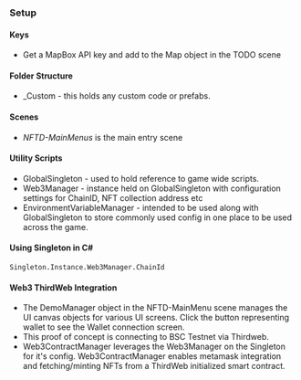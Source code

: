 ### Setup
#### Keys
- Get a MapBox API key and add to the Map object in the TODO scene 

#### Folder Structure
- _Custom - this holds any custom code or prefabs.

#### Scenes
- *NFTD-MainMenus* is the main entry scene

#### Utility Scripts
- GlobalSingleton - used to hold reference to game wide scripts.
- Web3Manager - instance held on GlobalSingleton with configuration settings for ChainID, NFT collection address etc
- EnvironmentVariableManager - intended to be used along with GlobalSingleton to store commonly used config in one place to be used across the game.

#### Using Singleton in C#

`Singleton.Instance.Web3Manager.ChainId`

#### Web3 ThirdWeb Integration
- The DemoManager object in the NFTD-MainMenu scene manages the UI canvas objects for various UI screens.  Click the button representing wallet to see the Wallet connection screen.
- This proof of concept is connecting to BSC Testnet via Thirdweb.
- Web3ContractManager leverages the Web3Manager on the Singleton for it's config.  Web3ContractManager enables metamask integration and fetching/minting NFTs from a ThirdWeb initialized smart contract.